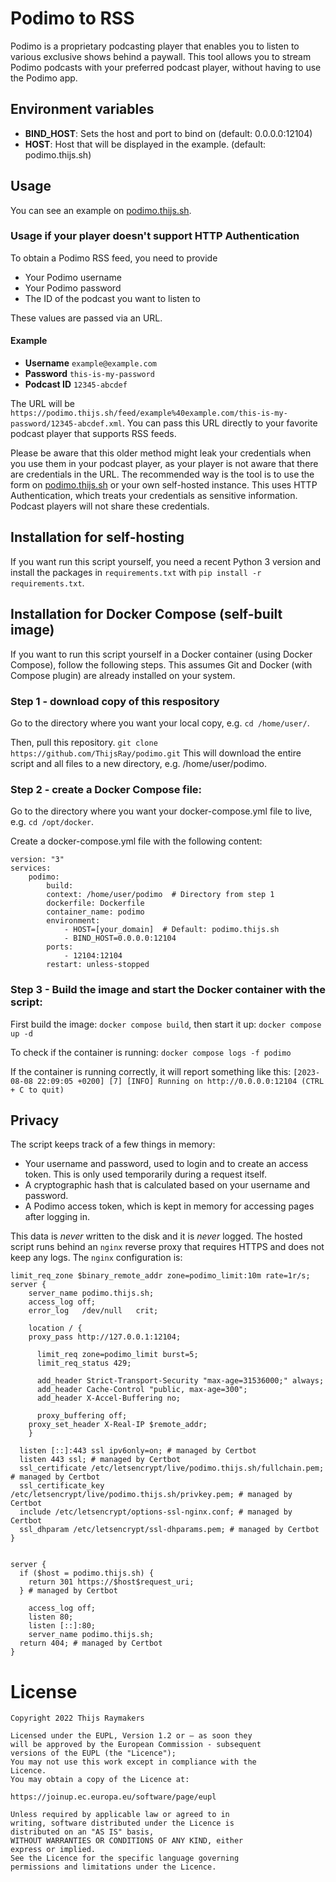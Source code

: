 # Podimo to RSS

Podimo is a proprietary podcasting player that enables you to listen to various exclusive shows behind a paywall.
This tool allows you to stream Podimo podcasts with your preferred podcast player, without having to use the Podimo app.

## Environment variables

* **BIND_HOST**: Sets the host and port to bind on (default: 0.0.0.0:12104)
* **HOST**: Host that will be displayed in the example. (default: podimo.thijs.sh)

## Usage
You can see an example on [podimo.thijs.sh](https://podimo.thijs.sh).

### Usage if your player doesn't support HTTP Authentication
To obtain a Podimo RSS feed, you need to provide
* Your Podimo username
* Your Podimo password
* The ID of the podcast you want to listen to

These values are passed via an URL.
#### Example
* **Username** `example@example.com`
* **Password** `this-is-my-password`
* **Podcast ID** `12345-abcdef`

The URL will be
`https://podimo.thijs.sh/feed/example%40example.com/this-is-my-password/12345-abcdef.xml`. You can pass this URL directly to your favorite podcast player that supports RSS feeds.

Please be aware that this older method might leak your credentials when you use them in your podcast player, as your player is not aware that there are credentials in the URL. The recommended way is the tool is to use the form on [podimo.thijs.sh](https://podimo.thijs.sh) or your own self-hosted instance. This uses HTTP Authentication, which treats your credentials as sensitive information. Podcast players will not share these credentials.

## Installation for self-hosting
If you want run this script yourself, you need a recent Python 3 version and install the packages in `requirements.txt` with `pip install -r requirements.txt`.

## Installation for Docker Compose (self-built image)
If you want to run this script yourself in a Docker container (using Docker Compose), follow the following steps. This assumes Git and Docker (with Compose plugin) are already installed on your system.

### Step 1  - download copy of this respository
Go to the directory where you want your local copy, e.g. `cd /home/user/`.

Then, pull this repository.
`git clone https://github.com/ThijsRay/podimo.git`
This will download the entire script and all files to a new directory, e.g. /home/user/podimo.

### Step 2  - create a Docker Compose file:
Go to the directory where you want your docker-compose.yml file to live, e.g. `cd /opt/docker`.

Create a docker-compose.yml file with the following content:
```
version: "3"
services:
	podimo:
		build: 
		context: /home/user/podimo  # Directory from step 1
		dockerfile: Dockerfile
		container_name: podimo
		environment:
			- HOST=[your_domain]  # Default: podimo.thijs.sh
			- BIND_HOST=0.0.0.0:12104
		ports:
			- 12104:12104
		restart: unless-stopped
```

### Step 3  - Build the image and start the Docker container with the script:
First build the image: `docker compose build`, then start it up: `docker compose up -d` 

To check if the container is running: `docker compose logs -f podimo` 

If the container is running correctly, it will report something like this: 
`[2023-08-08 22:09:05 +0200] [7] [INFO] Running on http://0.0.0.0:12104 (CTRL + C to quit)`


## Privacy
The script keeps track of a few things in memory:
- Your username and password, used to login and to create an access token. This is only used temporarily during a request itself.
- A cryptographic hash that is calculated based on your username and password.
- A Podimo access token, which is kept in memory for accessing pages after logging in.

This data is _never_ written to the disk and it is _never_ logged. The hosted script runs behind an `nginx` reverse proxy that requires HTTPS and does not keep any logs. The `nginx` configuration is:
```nginx
limit_req_zone $binary_remote_addr zone=podimo_limit:10m rate=1r/s;
server {
	server_name podimo.thijs.sh;
	access_log off;
	error_log   /dev/null   crit;

	location / {
    proxy_pass http://127.0.0.1:12104;

	  limit_req zone=podimo_limit burst=5;
	  limit_req_status 429;

	  add_header Strict-Transport-Security "max-age=31536000;" always;
	  add_header Cache-Control "public, max-age=300";
	  add_header X-Accel-Buffering no;

	  proxy_buffering off;
    proxy_set_header X-Real-IP $remote_addr;
	}

  listen [::]:443 ssl ipv6only=on; # managed by Certbot
  listen 443 ssl; # managed by Certbot
  ssl_certificate /etc/letsencrypt/live/podimo.thijs.sh/fullchain.pem; # managed by Certbot
  ssl_certificate_key /etc/letsencrypt/live/podimo.thijs.sh/privkey.pem; # managed by Certbot
  include /etc/letsencrypt/options-ssl-nginx.conf; # managed by Certbot
  ssl_dhparam /etc/letsencrypt/ssl-dhparams.pem; # managed by Certbot
}


server {
  if ($host = podimo.thijs.sh) {
    return 301 https://$host$request_uri;
  } # managed by Certbot

	access_log off;
	listen 80;
	listen [::]:80;
	server_name podimo.thijs.sh;
  return 404; # managed by Certbot
}
```

# License
```
Copyright 2022 Thijs Raymakers

Licensed under the EUPL, Version 1.2 or – as soon they
will be approved by the European Commission - subsequent
versions of the EUPL (the "Licence");
You may not use this work except in compliance with the
Licence.
You may obtain a copy of the Licence at:

https://joinup.ec.europa.eu/software/page/eupl

Unless required by applicable law or agreed to in
writing, software distributed under the Licence is
distributed on an "AS IS" basis,
WITHOUT WARRANTIES OR CONDITIONS OF ANY KIND, either
express or implied.
See the Licence for the specific language governing
permissions and limitations under the Licence.
```
